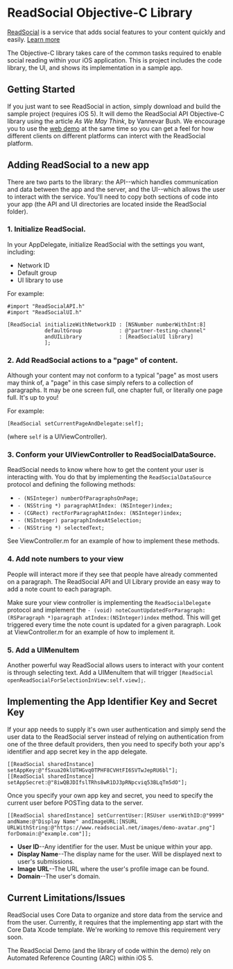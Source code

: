 ReadSocial Objective-C Library
==============================

[ReadSocial](http://readsocial.net) is a service that adds social features to your content quickly and easily. [Learn more](https://www.readsocial.net/)

The Objective-C library takes care of the common tasks required to enable social reading within your iOS application. This is project includes the code library, the UI, and shows its implementation in a sample app.

Getting Started
---------------
If you just want to see ReadSocial in action, simply download and build the sample project (requires iOS 5). It will demo the ReadSocial API Objective-C library using the article *As We May Think*, by Vannevar Bush. We encourage you to use the [web demo](https://api.readsocial.net/vbush.html?rid=8) at the same time so you can get a feel for how different clients on different platforms can interct with the ReadSocial platform.

Adding ReadSocial to a new app
------------------------------
There are two parts to the library: the API--which handles communication and data between the app and the server, and the UI--which allows the user to interact with the service. You'll need to copy both sections of code into your app (the API and UI directories are located inside the ReadSocial folder).

### 1. Initialize ReadSocial.
In your AppDelegate, initialize ReadSocial with the settings you want, including:

* Network ID
* Default group
* UI library to use

For example:

    #import "ReadSocialAPI.h"
    #import "ReadSocialUI.h"
    
    [ReadSocial initializeWithNetworkID : [NSNumber numberWithInt:8]
                defaultGroup            : @"partner-testing-channel" 
                andUILibrary            : [ReadSocialUI library]
                ];

### 2. Add ReadSocial actions to a "page" of content.
Although your content may not conform to a typical "page" as most users may think of, a "page" in this case simply refers to a collection of paragraphs. It may be one screen full, one chapter full, or literally one page full. It's up to you!

For example:

    [ReadSocial setCurrentPageAndDelegate:self];

(where `self` is a UIViewController).

### 3. Conform your UIViewController to ReadSocialDataSource.
ReadSocial needs to know where how to get the content your user is interacting with. You do that by implementing the `ReadSocialDataSource` protocol and defining the following methods:

* `- (NSInteger) numberOfParagraphsOnPage;`
* `- (NSString *) paragraphAtIndex: (NSInteger)index;`
* `- (CGRect) rectForParagraphAtIndex: (NSInteger)index;`
* `- (NSInteger) paragraphIndexAtSelection;`
* `- (NSString *) selectedText;`

See ViewController.m for an example of how to implement these methods.

### 4. Add note numbers to your view
People will interact more if they see that people have already commented on a paragraph. The ReadSocial API and UI Library provide an easy way to add a note count to each paragraph.

Make sure your view controller is implementing the `ReadSocialDelegate` protocol and implement the `- (void) noteCountUpdatedForParagraph:(RSParagraph *)paragraph atIndex:(NSInteger)index` method. This will get triggered every time the note count is updated for a given paragraph. Look at ViewController.m for an example of how to implement it.

### 5. Add a UIMenuItem
Another powerful way ReadSocial allows users to interact with your content is through selecting text. Add a UIMenuItem that will trigger `[ReadSocial openReadSocialForSelectionInView:self.view];`.

Implementing the App Identifier Key and Secret Key
--------------------------------------------------
If your app needs to supply it's own user authentication and simply send the user data to the ReadSocial server instead of relying on authentication from one of the three default providers, then you need to specify both your app's identifier and app secret key in the app delegate.

    [[ReadSocial sharedInstance] setAppKey:@"fSxua20klUTHGvq0TPHF8CVHtFI6SVTwJepRU6bl"];
    [[ReadSocial sharedInstance] setAppSecret:@"8iwQBJDIfslTRhs8wR1DJ3pRNpcviq53BLqTm5dO"];

Once you specify your own app key and secret, you need to specify the current user before POSTing data to the server.

    [[ReadSocial sharedInstance] setCurrentUser:[RSUser userWithID:@"9999" andName:@"Display Name" andImageURL:[NSURL URLWithString:@"https://www.readsocial.net/images/demo-avatar.png"] forDomain:@"example.com"]];

* **User ID**--Any identifier for the user. Must be unique within your app.
* **Display Name**--The display name for the user. Will be displayed next to user's submissions.
* **Image URL**--The URL where the user's profile image can be found.
* **Domain**--The user's domain.

Current Limitations/Issues
-----------
ReadSocial uses Core Data to organize and store data from the service and from the user. Currently, it requires that the implementing app start with the Core Data Xcode template. We're working to remove this requirement very soon.

The ReadSocial Demo (and the library of code within the demo) rely on Automated Reference Counting (ARC) within iOS 5.